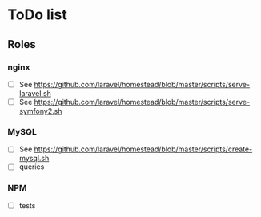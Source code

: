# ToDo list

## Roles

### nginx

- [ ] See https://github.com/laravel/homestead/blob/master/scripts/serve-laravel.sh
- [ ] See https://github.com/laravel/homestead/blob/master/scripts/serve-symfony2.sh

### MySQL

- [ ] See https://github.com/laravel/homestead/blob/master/scripts/create-mysql.sh
- [ ] queries

### NPM

- [ ] tests
